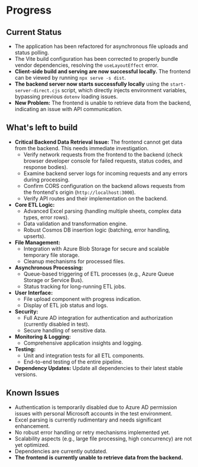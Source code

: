 # Progress

## Current Status
-   The application has been refactored for asynchronous file uploads and status polling.
-   The Vite build configuration has been corrected to properly bundle vendor dependencies, resolving the `useLayoutEffect` error.
-   **Client-side build and serving are now successful locally.** The frontend can be viewed by running `npx serve -s dist`.
-   **The backend server now starts successfully locally** using the `start-server-direct.cjs` script, which directly injects environment variables, bypassing previous `dotenv` loading issues.
-   **New Problem:** The frontend is unable to retrieve data from the backend, indicating an issue with API communication.

## What's left to build
-   **Critical Backend Data Retrieval Issue:** The frontend cannot get data from the backend. This needs immediate investigation.
    -   Verify network requests from the frontend to the backend (check browser developer console for failed requests, status codes, and response bodies).
    -   Examine backend server logs for incoming requests and any errors during processing.
    -   Confirm CORS configuration on the backend allows requests from the frontend's origin (`http://localhost:3000`).
    -   Verify API routes and their implementation on the backend.
-   **Core ETL Logic:**
    -   Advanced Excel parsing (handling multiple sheets, complex data types, error rows).
    -   Data validation and transformation engine.
    -   Robust Cosmos DB insertion logic (batching, error handling, upserts).
-   **File Management:**
    -   Integration with Azure Blob Storage for secure and scalable temporary file storage.
    -   Cleanup mechanisms for processed files.
-   **Asynchronous Processing:**
    -   Queue-based triggering of ETL processes (e.g., Azure Queue Storage or Service Bus).
    -   Status tracking for long-running ETL jobs.
-   **User Interface:**
    -   File upload component with progress indication.
    -   Display of ETL job status and logs.
-   **Security:**
    -   Full Azure AD integration for authentication and authorization (currently disabled in test).
    -   Secure handling of sensitive data.
-   **Monitoring & Logging:**
    -   Comprehensive application insights and logging.
-   **Testing:**
    -   Unit and integration tests for all ETL components.
    -   End-to-end testing of the entire pipeline.
-   **Dependency Updates:** Update all dependencies to their latest stable versions.

## Known Issues
-   Authentication is temporarily disabled due to Azure AD permission issues with personal Microsoft accounts in the test environment.
-   Excel parsing is currently rudimentary and needs significant enhancement.
-   No robust error handling or retry mechanisms implemented yet.
-   Scalability aspects (e.g., large file processing, high concurrency) are not yet optimized.
-   Dependencies are currently outdated.
-   **The frontend is currently unable to retrieve data from the backend.**